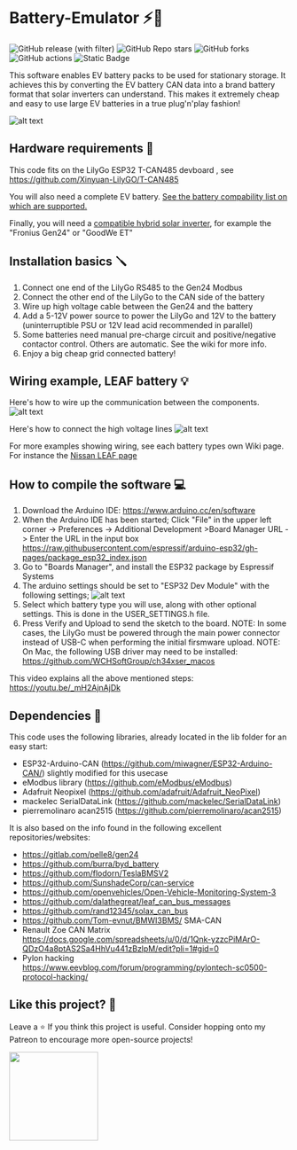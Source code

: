 # Battery-Emulator ⚡🔋
![GitHub release (with filter)](https://img.shields.io/github/v/release/dalathegreat/BYD-Battery-Emulator-For-Gen24?color=%23008000)
![GitHub Repo stars](https://img.shields.io/github/stars/dalathegreat/BYD-Battery-Emulator-For-Gen24?color=%23008000)
![GitHub forks](https://img.shields.io/github/forks/dalathegreat/BYD-Battery-Emulator-For-Gen24?color=%23008000)
![GitHub actions](https://img.shields.io/github/actions/workflow/status/dalathegreat/BYD-Battery-Emulator-For-Gen24/compile-all-batteries.yml?color=0E810E)
![Static Badge](https://img.shields.io/badge/made-with_love-blue?color=%23008000)

This software enables EV battery packs to be used for stationary storage. It achieves this by converting the EV battery CAN data into a brand battery format that solar inverters can understand. This makes it extremely cheap and easy to use large EV batteries in a true plug'n'play fashion!

![alt text](https://github.com/dalathegreat/BYD-Battery-Emulator-For-Gen24/blob/main/Images/Fronius.png)

## Hardware requirements 📜
This code fits on the LilyGo ESP32 T-CAN485 devboard , see https://github.com/Xinyuan-LilyGO/T-CAN485

You will also need a complete EV battery. [See the battery compability list on which are supported.](https://github.com/dalathegreat/BYD-Battery-Emulator-For-Gen24/wiki#supported-batteries-list)

Finally, you will need a [compatible hybrid solar inverter](https://github.com/dalathegreat/BYD-Battery-Emulator-For-Gen24/wiki#supported-inverters-list), for example the "Fronius Gen24" or "GoodWe ET"

## Installation basics 🪛
1. Connect one end of the LilyGo RS485 to the Gen24 Modbus
2. Connect the other end of the LilyGo to the CAN side of the battery
3. Wire up high voltage cable between the Gen24 and the battery
4. Add a 5-12V power source to power the LilyGo and 12V to the battery (uninterruptible PSU or 12V lead acid recommended in parallel)
5. Some batteries need manual pre-charge circuit and positive/negative contactor control. Others are automatic. See the wiki for more info.
6. Enjoy a big cheap grid connected battery!

## Wiring example, LEAF battery 💡
Here's how to wire up the communication between the components.
![alt text](https://github.com/dalathegreat/BYD-Battery-Emulator-For-Gen24/blob/main/Images/Wiring.png)

Here's how to connect the high voltage lines
![alt text](https://github.com/dalathegreat/BYD-Battery-Emulator-For-Gen24/blob/main/Images/HighVoltageWiring.png)

For more examples showing wiring, see each battery types own Wiki page. For instance the [Nissan LEAF page](https://github.com/dalathegreat/BYD-Battery-Emulator-For-Gen24/wiki/Nissan-LEAF-battery#wiring-diagram)

## How to compile the software 💻
1. Download the Arduino IDE: https://www.arduino.cc/en/software
2. When the Arduino IDE has been started;
Click "File" in the upper left corner -> Preferences -> Additional Development >Board Manager URL -> Enter the URL in the input box https://raw.githubusercontent.com/espressif/arduino-esp32/gh-pages/package_esp32_index.json
3. Go to "Boards Manager", and install the ESP32 package by Espressif Systems
4. The arduino settings should be set to "ESP32 Dev Module" with the following settings;
![alt text](https://github.com/Xinyuan-LilyGO/T-CAN485/blob/main/img/arduino_setting.png)
5. Select which battery type you will use, along with other optional settings. This is done in the USER_SETTINGS.h file.
6. Press Verify and Upload to send the sketch to the board.
NOTE: In some cases, the LilyGo must be powered through the main power connector instead of USB-C
      when performing the initial firsmware upload.
NOTE: On Mac, the following USB driver may need to be installed: https://github.com/WCHSoftGroup/ch34xser_macos

This video explains all the above mentioned steps:
https://youtu.be/_mH2AjnAjDk

## Dependencies 📖
This code uses the following libraries, already located in the lib folder for an easy start:
- ESP32-Arduino-CAN (https://github.com/miwagner/ESP32-Arduino-CAN/) slightly modified for this usecase
- eModbus library (https://github.com/eModbus/eModbus)
- Adafruit Neopixel (https://github.com/adafruit/Adafruit_NeoPixel)
- mackelec SerialDataLink (https://github.com/mackelec/SerialDataLink)
- pierremolinaro acan2515 (https://github.com/pierremolinaro/acan2515)

It is also based on the info found in the following excellent repositories/websites:
- https://gitlab.com/pelle8/gen24
- https://github.com/burra/byd_battery
- https://github.com/flodorn/TeslaBMSV2
- https://github.com/SunshadeCorp/can-service
- https://github.com/openvehicles/Open-Vehicle-Monitoring-System-3
- https://github.com/dalathegreat/leaf_can_bus_messages
- https://github.com/rand12345/solax_can_bus
- https://github.com/Tom-evnut/BMWI3BMS/ SMA-CAN
- Renault Zoe CAN Matrix https://docs.google.com/spreadsheets/u/0/d/1Qnk-yzzcPiMArO-QDzO4a8ptAS2Sa4HhVu441zBzlpM/edit?pli=1#gid=0
- Pylon hacking https://www.eevblog.com/forum/programming/pylontech-sc0500-protocol-hacking/

## Like this project? 💖
Leave a ⭐ If you think this project is useful. Consider hopping onto my Patreon to encourage more open-source projects!

<a href="https://www.patreon.com/dala">
	<img src="https://c5.patreon.com/external/logo/become_a_patron_button@2x.png" width="160">
</a>

